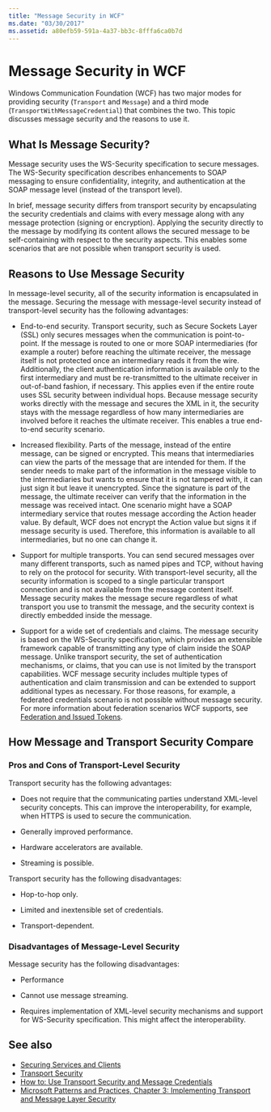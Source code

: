 ```yaml
---
title: "Message Security in WCF"
ms.date: "03/30/2017"
ms.assetid: a80efb59-591a-4a37-bb3c-8fffa6ca0b7d
---
```


# Message Security in WCF

Windows Communication Foundation (WCF) has two major modes for providing security (`Transport` and `Message`) and a third mode (`TransportWithMessageCredential`) that combines the two. This topic discusses message security and the reasons to use it.

## What Is Message Security?

Message security uses the WS-Security specification to secure messages. The WS-Security specification describes enhancements to SOAP messaging to ensure confidentiality, integrity, and authentication at the SOAP message level (instead of the transport level).

In brief, message security differs from transport security by encapsulating the security credentials and claims with every message along with any message protection (signing or encryption). Applying the security directly to the message by modifying its content allows the secured message to be self-containing with respect to the security aspects. This enables some scenarios that are not possible when transport security is used.

## Reasons to Use Message Security

In message-level security, all of the security information is encapsulated in the message. Securing the message with message-level security instead of transport-level security has the following advantages:

- End-to-end security. Transport security, such as Secure Sockets Layer (SSL) only secures messages when the communication is point-to-point. If the message is routed to one or more SOAP intermediaries (for example a router) before reaching the ultimate receiver, the message itself is not protected once an intermediary reads it from the wire. Additionally, the client authentication information is available only to the first intermediary and must be re-transmitted to the ultimate receiver in out-of-band fashion, if necessary. This applies even if the entire route uses SSL security between individual hops. Because message security works directly with the message and secures the XML in it, the security stays with the message regardless of how many intermediaries are involved before it reaches the ultimate receiver. This enables a true end-to-end security scenario.

- Increased flexibility. Parts of the message, instead of the entire message, can be signed or encrypted. This means that intermediaries can view the parts of the message that are intended for them. If the sender needs to make part of the information in the message visible to the intermediaries but wants to ensure that it is not tampered with, it can just sign it but leave it unencrypted. Since the signature is part of the message, the ultimate receiver can verify that the information in the message was received intact. One scenario might have a SOAP intermediary service that routes message according the Action header value. By default, WCF does not encrypt the Action value but signs it if message security is used. Therefore, this information is available to all intermediaries, but no one can change it.

- Support for multiple transports. You can send secured messages over many different transports, such as named pipes and TCP, without having to rely on the protocol for security. With transport-level security, all the security information is scoped to a single particular transport connection and is not available from the message content itself. Message security makes the message secure regardless of what transport you use to transmit the message, and the security context is directly embedded inside the message.

- Support for a wide set of credentials and claims. The message security is based on the WS-Security specification, which provides an extensible framework capable of transmitting any type of claim inside the SOAP message. Unlike transport security, the set of authentication mechanisms, or claims, that you can use is not limited by the transport capabilities. WCF message security includes multiple types of authentication and claim transmission and can be extended to support additional types as necessary. For those reasons, for example, a federated credentials scenario is not possible without message security. For more information about federation scenarios WCF supports, see [Federation and Issued Tokens](../../../../docs/framework/wcf/feature-details/federation-and-issued-tokens.md).

## How Message and Transport Security Compare

### Pros and Cons of Transport-Level Security

Transport security has the following advantages:

- Does not require that the communicating parties understand XML-level security concepts. This can improve the interoperability, for example, when HTTPS is used to secure the communication.

- Generally improved performance.

- Hardware accelerators are available.

- Streaming is possible.

 Transport security has the following disadvantages:

- Hop-to-hop only.

- Limited and inextensible set of credentials.

- Transport-dependent.

### Disadvantages of Message-Level Security

Message security has the following disadvantages:

- Performance

- Cannot use message streaming.

- Requires implementation of XML-level security mechanisms and support for WS-Security specification. This might affect the interoperability.

## See also

- [Securing Services and Clients](../../../../docs/framework/wcf/feature-details/securing-services-and-clients.md)
- [Transport Security](../../../../docs/framework/wcf/feature-details/transport-security.md)
- [How to: Use Transport Security and Message Credentials](../../../../docs/framework/wcf/feature-details/how-to-use-transport-security-and-message-credentials.md)
- [Microsoft Patterns and Practices, Chapter 3: Implementing Transport and Message Layer Security](https://go.microsoft.com/fwlink/?LinkId=88897)

